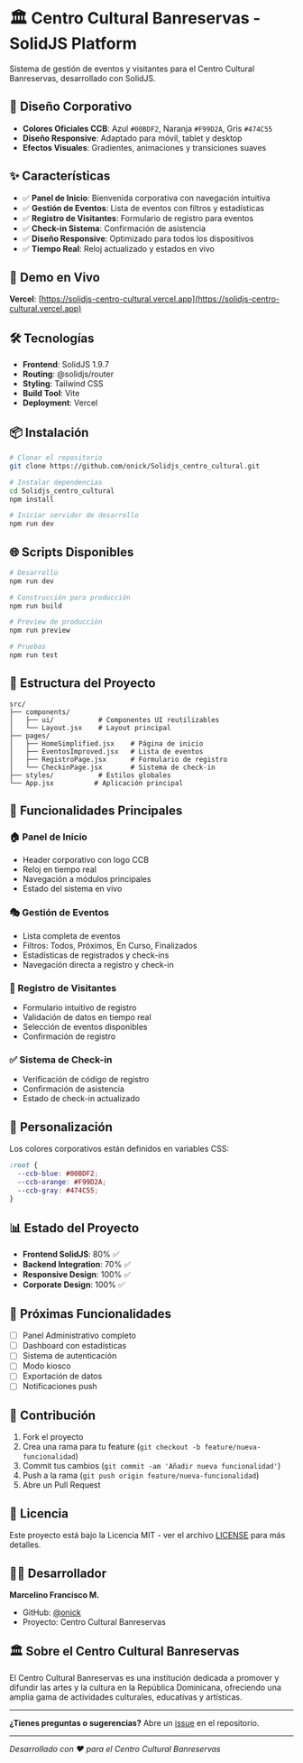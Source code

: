 # 🏛️ Centro Cultural Banreservas - SolidJS Platform

Sistema de gestión de eventos y visitantes para el Centro Cultural Banreservas, desarrollado con SolidJS.

## 🎨 Diseño Corporativo

- **Colores Oficiales CCB**: Azul `#00BDF2`, Naranja `#F99D2A`, Gris `#474C55`
- **Diseño Responsive**: Adaptado para móvil, tablet y desktop
- **Efectos Visuales**: Gradientes, animaciones y transiciones suaves

## ✨ Características

- ✅ **Panel de Inicio**: Bienvenida corporativa con navegación intuitiva
- ✅ **Gestión de Eventos**: Lista de eventos con filtros y estadísticas
- ✅ **Registro de Visitantes**: Formulario de registro para eventos
- ✅ **Check-in Sistema**: Confirmación de asistencia
- ✅ **Diseño Responsive**: Optimizado para todos los dispositivos
- ✅ **Tiempo Real**: Reloj actualizado y estados en vivo

## 🚀 Demo en Vivo

**Vercel**: [https://solidjs-centro-cultural.vercel.app](https://solidjs-centro-cultural.vercel.app)

## 🛠️ Tecnologías

- **Frontend**: SolidJS 1.9.7
- **Routing**: @solidjs/router
- **Styling**: Tailwind CSS
- **Build Tool**: Vite
- **Deployment**: Vercel

## 📦 Instalación

```bash
# Clonar el repositorio
git clone https://github.com/onick/Solidjs_centro_cultural.git

# Instalar dependencias
cd Solidjs_centro_cultural
npm install

# Iniciar servidor de desarrollo
npm run dev
```

## 🌐 Scripts Disponibles

```bash
# Desarrollo
npm run dev

# Construcción para producción
npm run build

# Preview de producción
npm run preview

# Pruebas
npm run test
```

## 📁 Estructura del Proyecto

```
src/
├── components/
│   ├── ui/           # Componentes UI reutilizables
│   └── Layout.jsx    # Layout principal
├── pages/
│   ├── HomeSimplified.jsx    # Página de inicio
│   ├── EventosImproved.jsx   # Lista de eventos
│   ├── RegistroPage.jsx      # Formulario de registro
│   └── CheckinPage.jsx       # Sistema de check-in
├── styles/           # Estilos globales
└── App.jsx          # Aplicación principal
```

## 🎯 Funcionalidades Principales

### 🏠 Panel de Inicio
- Header corporativo con logo CCB
- Reloj en tiempo real
- Navegación a módulos principales
- Estado del sistema en vivo

### 🎭 Gestión de Eventos
- Lista completa de eventos
- Filtros: Todos, Próximos, En Curso, Finalizados
- Estadísticas de registrados y check-ins
- Navegación directa a registro y check-in

### 📝 Registro de Visitantes
- Formulario intuitivo de registro
- Validación de datos en tiempo real
- Selección de eventos disponibles
- Confirmación de registro

### ✅ Sistema de Check-in
- Verificación de código de registro
- Confirmación de asistencia
- Estado de check-in actualizado

## 🎨 Personalización

Los colores corporativos están definidos en variables CSS:

```css
:root {
  --ccb-blue: #00BDF2;
  --ccb-orange: #F99D2A;
  --ccb-gray: #474C55;
}
```

## 📊 Estado del Proyecto

- **Frontend SolidJS**: 80% ✅
- **Backend Integration**: 70% ✅
- **Responsive Design**: 100% ✅
- **Corporate Design**: 100% ✅

## 🔄 Próximas Funcionalidades

- [ ] Panel Administrativo completo
- [ ] Dashboard con estadísticas
- [ ] Sistema de autenticación
- [ ] Modo kiosco
- [ ] Exportación de datos
- [ ] Notificaciones push

## 🤝 Contribución

1. Fork el proyecto
2. Crea una rama para tu feature (`git checkout -b feature/nueva-funcionalidad`)
3. Commit tus cambios (`git commit -am 'Añadir nueva funcionalidad'`)
4. Push a la rama (`git push origin feature/nueva-funcionalidad`)
5. Abre un Pull Request

## 📄 Licencia

Este proyecto está bajo la Licencia MIT - ver el archivo [LICENSE](LICENSE) para más detalles.

## 👨‍💻 Desarrollador

**Marcelino Francisco M.**
- GitHub: [@onick](https://github.com/onick)
- Proyecto: Centro Cultural Banreservas

## 🏛️ Sobre el Centro Cultural Banreservas

El Centro Cultural Banreservas es una institución dedicada a promover y difundir las artes y la cultura en la República Dominicana, ofreciendo una amplia gama de actividades culturales, educativas y artísticas.

---

**¿Tienes preguntas o sugerencias?** 
Abre un [issue](https://github.com/onick/Solidjs_centro_cultural/issues) en el repositorio.

---

*Desarrollado con ❤️ para el Centro Cultural Banreservas*